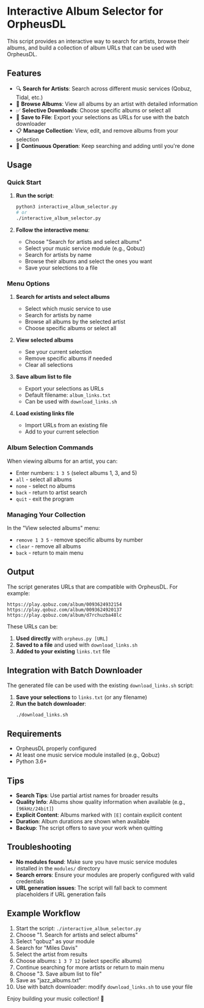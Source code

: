 # Interactive Album Selector for OrpheusDL

This script provides an interactive way to search for artists, browse their albums, and build a collection of album URLs that can be used with OrpheusDL.

## Features

- 🔍 **Search for Artists**: Search across different music services (Qobuz, Tidal, etc.)
- 📀 **Browse Albums**: View all albums by an artist with detailed information
- ✅ **Selective Downloads**: Choose specific albums or select all
- 💾 **Save to File**: Export your selections as URLs for use with the batch downloader
- 📋 **Manage Collection**: View, edit, and remove albums from your selection
- 🔄 **Continuous Operation**: Keep searching and adding until you're done

## Usage

### Quick Start

1. **Run the script**:
   ```bash
   python3 interactive_album_selector.py
   # or
   ./interactive_album_selector.py
   ```

2. **Follow the interactive menu**:
   - Choose "Search for artists and select albums"
   - Select your music service module (e.g., Qobuz)
   - Search for artists by name
   - Browse their albums and select the ones you want
   - Save your selections to a file

### Menu Options

1. **Search for artists and select albums**
   - Select which music service to use
   - Search for artists by name
   - Browse all albums by the selected artist
   - Choose specific albums or select all

2. **View selected albums**
   - See your current selection
   - Remove specific albums if needed
   - Clear all selections

3. **Save album list to file**
   - Export your selections as URLs
   - Default filename: `album_links.txt`
   - Can be used with `download_links.sh`

4. **Load existing links file**
   - Import URLs from an existing file
   - Add to your current selection

### Album Selection Commands

When viewing albums for an artist, you can:
- Enter numbers: `1 3 5` (select albums 1, 3, and 5)
- `all` - select all albums
- `none` - select no albums
- `back` - return to artist search
- `quit` - exit the program

### Managing Your Collection

In the "View selected albums" menu:
- `remove 1 3 5` - remove specific albums by number
- `clear` - remove all albums
- `back` - return to main menu

## Output

The script generates URLs that are compatible with OrpheusDL. For example:
```
https://play.qobuz.com/album/0093624932154
https://play.qobuz.com/album/0093624920137
https://play.qobuz.com/album/d7rchuzba48lc
```

These URLs can be:
1. **Used directly** with `orpheus.py [URL]`
2. **Saved to a file** and used with `download_links.sh`
3. **Added to your existing** `links.txt` file

## Integration with Batch Downloader

The generated file can be used with the existing `download_links.sh` script:

1. **Save your selections** to `links.txt` (or any filename)
2. **Run the batch downloader**:
   ```bash
   ./download_links.sh
   ```

## Requirements

- OrpheusDL properly configured
- At least one music service module installed (e.g., Qobuz)
- Python 3.6+

## Tips

- **Search Tips**: Use partial artist names for broader results
- **Quality Info**: Albums show quality information when available (e.g., `[96kHz/24bit]`)
- **Explicit Content**: Albums marked with `[E]` contain explicit content
- **Duration**: Album durations are shown when available
- **Backup**: The script offers to save your work when quitting

## Troubleshooting

- **No modules found**: Make sure you have music service modules installed in the `modules/` directory
- **Search errors**: Ensure your modules are properly configured with valid credentials
- **URL generation issues**: The script will fall back to comment placeholders if URL generation fails

## Example Workflow

1. Start the script: `./interactive_album_selector.py`
2. Choose "1. Search for artists and select albums"
3. Select "qobuz" as your module
4. Search for "Miles Davis"
5. Select the artist from results
6. Choose albums: `1 3 7 12` (select specific albums)
7. Continue searching for more artists or return to main menu
8. Choose "3. Save album list to file"
9. Save as "jazz_albums.txt"
10. Use with batch downloader: modify `download_links.sh` to use your file

Enjoy building your music collection! 🎵 